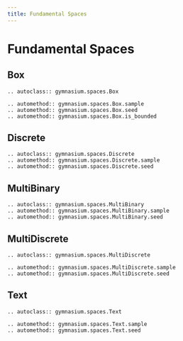 ```yaml
---
title: Fundamental Spaces
---
```


# Fundamental Spaces

## Box

```{eval-rst}
.. autoclass:: gymnasium.spaces.Box

.. automethod:: gymnasium.spaces.Box.sample
.. automethod:: gymnasium.spaces.Box.seed
.. automethod:: gymnasium.spaces.Box.is_bounded
``` 

## Discrete

```{eval-rst}
.. autoclass:: gymnasium.spaces.Discrete
.. automethod:: gymnasium.spaces.Discrete.sample
.. automethod:: gymnasium.spaces.Discrete.seed
``` 

## MultiBinary

```{eval-rst}
.. autoclass:: gymnasium.spaces.MultiBinary
.. automethod:: gymnasium.spaces.MultiBinary.sample
.. automethod:: gymnasium.spaces.MultiBinary.seed
``` 

## MultiDiscrete

```{eval-rst}
.. autoclass:: gymnasium.spaces.MultiDiscrete

.. automethod:: gymnasium.spaces.MultiDiscrete.sample
.. automethod:: gymnasium.spaces.MultiDiscrete.seed
``` 

## Text

```{eval-rst}
.. autoclass:: gymnasium.spaces.Text

.. automethod:: gymnasium.spaces.Text.sample
.. automethod:: gymnasium.spaces.Text.seed
``` 